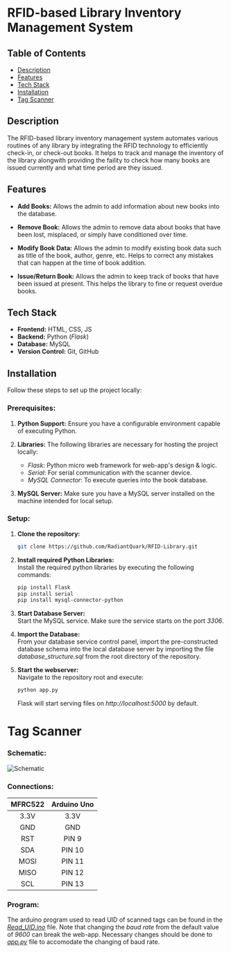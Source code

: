 # RFID-based Library Inventory Management System


## Table of Contents
- [Description](#description)
- [Features](#features)
- [Tech Stack](#tech-stack)
- [Installation](#installation)
- [Tag Scanner](#tag-scanner)


## Description
The RFID-based library inventory management system automates various routines of any library by integrating the RFID technology to efficiently check-in, or check-out books. It helps to track and manage the inventory of the library alongwith providing the faility to check how many books are issued currently and what time period are they issued.


## Features
- **Add Books:** Allows the admin to add information about new books into the database.

- **Remove Book:** Allows the admin to remove data about books that have been lost, misplaced, or simply have conditioned over time.

- **Modify Book Data:** Allows the admin to modify existing book data such as title of the book, author, genre, etc. Helps to correct any mistakes that can happen at the time of book addition.

- **Issue/Return Book:** Allows the admin to keep track of books that have been issued at present. This helps the library to fine or request overdue books.


## Tech Stack
- **Frontend:** HTML, CSS, JS
- **Backend:** Python (*Flask*)
- **Database:** MySQL
- **Version Control:** Git, GitHub


## Installation
Follow these steps to set up the project locally:

### Prerequisites:
1. **Python Support:** Ensure you have a configurable environment capable of executing Python.

2. **Libraries:** The following libraries are necessary for hosting the project locally:    
    - *Flask*: Python micro web framework for web-app's design & logic.
    - *Serial*: For serial communication with the scanner device.
    - *MySQL Connector*: To execute queries into the book database.

3. **MySQL Server:** Make sure you have a MySQL server installed on the machine intended for local setup.

### Setup:
1. **Clone the repository:**

   ```bash
   git clone https://github.com/RadiantQuark/RFID-Library.git
   ```
  
2.  **Install required Python Libraries:**  
    Install the required python libraries by executing the following commands:

     ```bash
    pip install Flask
    pip install serial
    pip install mysql-connector-python
    ```

3. **Start Database Server:**  
    Start the MySQL service. Make sure the service starts on the port *3306*.

4. **Import the Database:**  
    From your database service control panel, import the pre-constructed database schema into the local database server by importing the file *database_structure.sql* from the root directory of the repository.

5. **Start the webserver:**  
    Navigate to the repository root and execute:
     ```bash
   python app.py
   ```
   Flask will start serving files on *http://localhost:5000* by default.  


# Tag Scanner

### Schematic:
![Schematic](./Schematic.png)  

### Connections: 
| MFRC522 | Arduino Uno |
| :-----: | :---------: |
|  3.3V   |     3.3V    |
|   GND   |      GND    |
|   RST   |    PIN 9    |
|   SDA   |    PIN 10   |
|  MOSI   |    PIN 11   |
|  MISO   |    PIN 12   |
|   SCL   |    PIN 13   |

### Program:
The arduino program used to read UID of scanned tags can be found in the [*Read_UID.ino*](./Read_UID.ino) file. Note that changing the *baud rate* from the default value of *9600* can break the web-app. Necessary changes should be done to [*app.py*](./app.py) file to accomodate the changing of baud rate.

